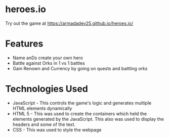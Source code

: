 # heroes.io

Try out the game at https://armadadev25.github.io/heroes.io/

# Features
- Name anDs create your own hero
- Battle against Orks in 1 vs 1 battles
- Gain Renown and Currency by going on quests and battling orks

# Technologies Used
- JavaScript - This controls the game's logic and generates multiple HTML elements dynamically
- HTML 5 - This was used to create the containers which held the elements generated by the JavaScript. This also was used to display the headers and some of the text.
- CSS - This was used to style the webpage
 
